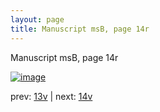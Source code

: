 ```yaml
---
layout: page
title: Manuscript msB, page 14r
---
```


Manuscript msB, page 14r

[![image](http://www.homermultitext.org/iipsrv?OBJ=IIP,1.0&FIF=/project/homer/pyramidal/deepzoom/hmt/vbbifolio/v1/vb_13v_14r.tif&WID=100&CVT=JPEG)](http://www.homermultitext.org/ict2/?urn=urn:cite2:hmt:vbbifolio.v1:vb_13v_14r)

prev:  [13v](../13v) | next:  [14v](../14v)

